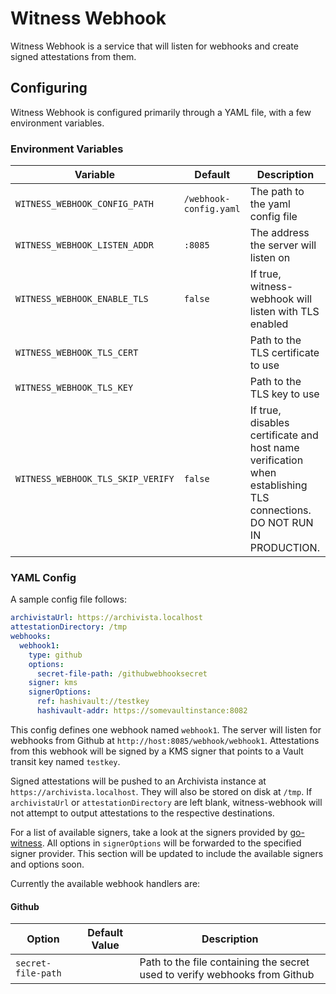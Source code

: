 # Witness Webhook

Witness Webhook is a service that will listen for webhooks and create signed attestations from them.

## Configuring

Witness Webhook is configured primarily through a YAML file, with a few environment variables.

### Environment Variables

| Variable | Default | Description |
| -------- | ------- | ----------- |
| `WITNESS_WEBHOOK_CONFIG_PATH` | `/webhook-config.yaml` | The path to the yaml config file |
| `WITNESS_WEBHOOK_LISTEN_ADDR` | `:8085` | The address the server will listen on |
| `WITNESS_WEBHOOK_ENABLE_TLS`  | `false` | If true, witness-webhook will listen with TLS enabled |
| `WITNESS_WEBHOOK_TLS_CERT`    | ` ` | Path to the TLS certificate to use |
| `WITNESS_WEBHOOK_TLS_KEY`     | ` ` | Path to the TLS key to use |
| `WITNESS_WEBHOOK_TLS_SKIP_VERIFY`     | `false` | If true, disables certificate and host name verification when establishing TLS connections. DO NOT RUN IN PRODUCTION. |

### YAML Config

A sample config file follows:

```yaml
archivistaUrl: https://archivista.localhost
attestationDirectory: /tmp
webhooks:
  webhook1:
    type: github
    options:
      secret-file-path: /githubwebhooksecret
    signer: kms
    signerOptions:
      ref: hashivault://testkey
      hashivault-addr: https://somevaultinstance:8082
```

This config defines one webhook named `webhook1`. The server will listen for webhooks from Github at `http://host:8085/webhook/webhook1`. Attestations from this webhook will be signed by a KMS signer that points to a Vault transit key named `testkey`.

Signed attestations will be pushed to an Archivista instance at `https://archivista.localhost`. They will also be stored on disk at `/tmp`. If `archivistaUrl` or `attestationDirectory` are left blank, witness-webhook will not attempt to output attestations to the respective destinations.

For a list of available signers, take a look at the signers provided by [go-witness](https://github.com/in-toto/go-witness). All options in `signerOptions` will be forwarded to the specified signer provider. This section will be updated to include the available signers and options soon.

Currently the available webhook handlers are:

#### Github

| Option | Default Value | Description |
| ------ | ------------- | ----------- |
| `secret-file-path` | | Path to the file containing the secret used to verify webhooks from Github |
